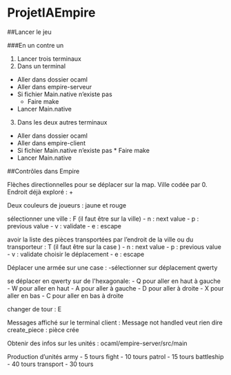 # ProjetIAEmpire

##Lancer le jeu

###En un contre un

1. Lancer trois terminaux
2. Dans un terminal
  *  Aller dans dossier ocaml
  *  Aller dans empire-serveur
  *  Si fichier Main.native n’existe pas
      *  Faire make
  *  Lancer Main.native

3. Dans les deux autres terminaux
  * Aller dans dossier ocaml
  * Aller dans empire-client
  * Si fichier Main.native n’existe pas
   	    * Faire make
  * Lancer Main.native


##Contrôles dans Empire

Flèches directionnelles pour se déplacer sur la map.
Ville codée par 0.
Endroit déjà exploré : +

Deux couleurs de joueurs : jaune et rouge

sélectionner une ville : F  (il faut être sur la ville)
      -  n : next value
      -  p : previous value
      -  v : validate
      -  e : escape

avoir la liste des pièces transportées par l’endroit de la ville ou du transporteur : T (il faut être sur la case )
  	   - n : next value
       - p : previous value
       - v : validate
  	 choisir le déplacement
       - e : escape

Déplacer une armée sur une case :
      -sélectionner sur déplacement qwerty

se déplacer en qwerty sur de l'hexagonale:
      -	Q pour aller en haut à gauche
      -	W pour aller en haut
      -	A pour aller à gauche
      -	D pour aller à droite
      -	X pour aller en bas
      -	C pour aller en bas à droite

changer de tour : E


Messages affiché sur le terminal client :
    Message not handled veut rien dire
    create_piece : pièce crée

Obtenir des infos sur les unités :
    ocaml/empire-server/src/main

Production d’unités
    army - 5 tours
    fight - 10 tours
    patrol - 15 tours
    battleship - 40 tours
    transport - 30 tours
